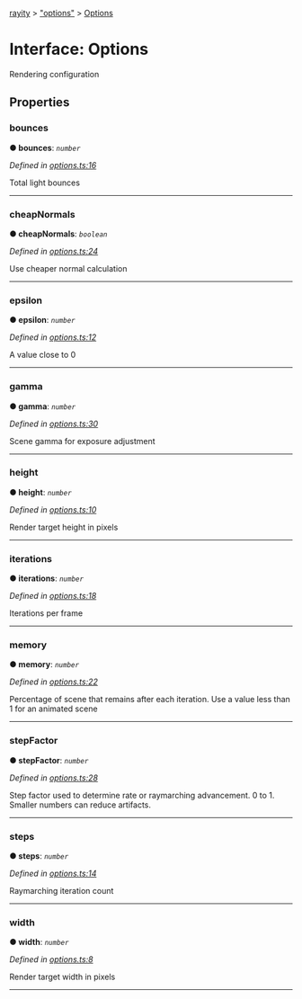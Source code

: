 [rayity](../README.md) > ["options"](../modules/_options_.md) > [Options](../interfaces/_options_.options.md)



# Interface: Options


Rendering configuration


## Properties
<a id="bounces"></a>

###  bounces

**●  bounces**:  *`number`* 

*Defined in [options.ts:16](https://github.com/gribbet/rayity/blob/master/src/options.ts#L16)*



Total light bounces




___

<a id="cheapnormals"></a>

###  cheapNormals

**●  cheapNormals**:  *`boolean`* 

*Defined in [options.ts:24](https://github.com/gribbet/rayity/blob/master/src/options.ts#L24)*



Use cheaper normal calculation




___

<a id="epsilon"></a>

###  epsilon

**●  epsilon**:  *`number`* 

*Defined in [options.ts:12](https://github.com/gribbet/rayity/blob/master/src/options.ts#L12)*



A value close to 0




___

<a id="gamma"></a>

###  gamma

**●  gamma**:  *`number`* 

*Defined in [options.ts:30](https://github.com/gribbet/rayity/blob/master/src/options.ts#L30)*



Scene gamma for exposure adjustment




___

<a id="height"></a>

###  height

**●  height**:  *`number`* 

*Defined in [options.ts:10](https://github.com/gribbet/rayity/blob/master/src/options.ts#L10)*



Render target height in pixels




___

<a id="iterations"></a>

###  iterations

**●  iterations**:  *`number`* 

*Defined in [options.ts:18](https://github.com/gribbet/rayity/blob/master/src/options.ts#L18)*



Iterations per frame




___

<a id="memory"></a>

###  memory

**●  memory**:  *`number`* 

*Defined in [options.ts:22](https://github.com/gribbet/rayity/blob/master/src/options.ts#L22)*



Percentage of scene that remains after each iteration. Use a value less than 1 for an animated scene




___

<a id="stepfactor"></a>

###  stepFactor

**●  stepFactor**:  *`number`* 

*Defined in [options.ts:28](https://github.com/gribbet/rayity/blob/master/src/options.ts#L28)*



Step factor used to determine rate or raymarching advancement. 0 to 1\. Smaller numbers can reduce artifacts.




___

<a id="steps"></a>

###  steps

**●  steps**:  *`number`* 

*Defined in [options.ts:14](https://github.com/gribbet/rayity/blob/master/src/options.ts#L14)*



Raymarching iteration count




___

<a id="width"></a>

###  width

**●  width**:  *`number`* 

*Defined in [options.ts:8](https://github.com/gribbet/rayity/blob/master/src/options.ts#L8)*



Render target width in pixels




___


